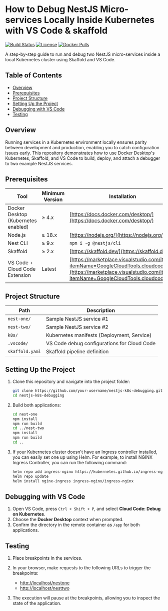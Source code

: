 # How to Debug NestJS Micro-services Locally Inside Kubernetes with VS Code & skaffold

[![Build Status](https://img.shields.io/github/actions/workflow/status/pkhafizov/nestjs-k8s-debugging/ci.yml?branch=main)](https://github.com/pkhafizov/nestjs-k8s-debugging/actions) [![License](https://img.shields.io/github/license/pkhafizov/nestjs-k8s-debugging)](https://github.com/pkhafizov/nestjs-k8s-debugging/blob/main/LICENSE) [![Docker Pulls](https://img.shields.io/docker/pulls/pkhafizov/nest-one)](https://hub.docker.com/r/pkhafizov/nest-one)

A step-by-step guide to run and debug two NestJS micro-services inside a local Kubernetes cluster using Skaffold and VS Code.

## Table of Contents

* [Overview](#overview)
* [Prerequisites](#prerequisites)
* [Project Structure](#project-structure)
* [Setting Up the Project](#setting-up-the-project)
* [Debugging with VS Code](#debugging-with-vs-code)
* [Testing](#testing)

## Overview

Running services in a Kubernetes environment locally ensures parity between development and production, enabling you to catch configuration issues early. This repository demonstrates how to use Docker Desktop's Kubernetes, Skaffold, and VS Code to build, deploy, and attach a debugger to two example NestJS services.

## Prerequisites

| Tool                                | Minimum Version | Installation                                                                                                                                                     |
| ----------------------------------- | --------------- | ---------------------------------------------------------------------------------------------------------------------------------------------------------------- |
| Docker Desktop (Kubernetes enabled) | ≥ 4.x           | [https://docs.docker.com/desktop/](https://docs.docker.com/desktop/)                                                                                             |
| Node.js                             | ≥ 18.x          | [https://nodejs.org/](https://nodejs.org/)                                                                                                                       |
| Nest CLI                            | ≥ 9.x           | `npm i -g @nestjs/cli`                                                                                                                                           |
| Skaffold                            | ≥ 2.x           | [https://skaffold.dev/](https://skaffold.dev/)                                                                                                                   |
| VS Code + Cloud Code Extension      | Latest          | [https://marketplace.visualstudio.com/items?itemName=GoogleCloudTools.cloudcode](https://marketplace.visualstudio.com/items?itemName=GoogleCloudTools.cloudcode) |

## Project Structure

| Path            | Description                                 |
| --------------- | ------------------------------------------- |
| `nest-one/`     | Sample NestJS service #1                    |
| `nest-two/`     | Sample NestJS service #2                    |
| `k8s/`          | Kubernetes manifests (Deployment, Service)  |
| `.vscode/`      | VS Code debug configurations for Cloud Code |
| `skaffold.yaml` | Skaffold pipeline definition                |

## Setting Up the Project

1. Clone this repository and navigate into the project folder:

    ```bash
    git clone https://github.com/your-username/nestjs-k8s-debugging.git
    cd nestjs-k8s-debugging
    ```

2. Build both applications:

    ```bash
    cd nest-one
    npm install
    npm run build
    cd ../nest-two
    npm install
    npm run build
    cd ..
    ```

3. If your Kubernetes cluster doesn't have an Ingress controller installed, you can easily set one up using Helm. For example, to install NGINX Ingress Controller, you can run the following command:

    ```bash
    helm repo add ingress-nginx https://kubernetes.github.io/ingress-nginx
    helm repo update
    helm install nginx-ingress ingress-nginx/ingress-nginx
    ```

## Debugging with VS Code

1. Open VS Code, press `Ctrl + Shift + P`, and select **Cloud Code: Debug on Kubernetes**.
2. Choose the **Docker Desktop** context when prompted.
3. Confirm the directory in the remote container as `/app` for both applications.

## Testing

1. Place breakpoints in the services.

2. In your browser, make requests to the following URLs to trigger the breakpoints:

    - [http://localhost/nestone](http://localhost/nestone)
    - [http://localhost/nesttwo](http://localhost/nesttwo)

3. The execution will pause at the breakpoints, allowing you to inspect the state of the application.
